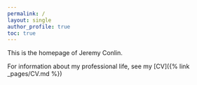 ```yaml
---
permalink: /
layout: single
author_profile: true
toc: true
---
```

This is the homepage of Jeremy Conlin.

For information about my professional life, see my [CV]({% link _pages/CV.md %})

